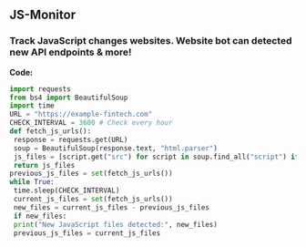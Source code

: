 ## JS-Monitor
### Track JavaScript changes websites. Website bot can detected new API endpoints &amp; more!

**Code:**
```python
import requests
from bs4 import BeautifulSoup
import time
URL = "https://example-fintech.com"
CHECK_INTERVAL = 3600 # Check every hour
def fetch_js_urls():
 response = requests.get(URL)
 soup = BeautifulSoup(response.text, "html.parser")
 js_files = [script.get("src") for script in soup.find_all("script") if script.get("src")]
 return js_files
previous_js_files = set(fetch_js_urls())
while True:
 time.sleep(CHECK_INTERVAL)
 current_js_files = set(fetch_js_urls())
 new_files = current_js_files - previous_js_files
 if new_files:
 print("New JavaScript files detected:", new_files)
 previous_js_files = current_js_files
```
